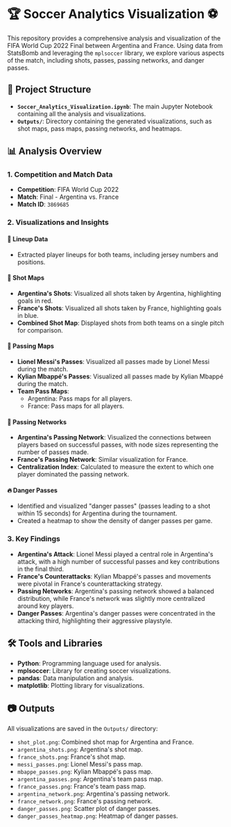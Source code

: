 # 🏆 Soccer Analytics Visualization ⚽

This repository provides a comprehensive analysis and visualization of the FIFA World Cup 2022 Final between Argentina and France. Using data from StatsBomb and leveraging the `mplsoccer` library, we explore various aspects of the match, including shots, passes, passing networks, and danger passes.

## 📂 Project Structure

- **`Soccer_Analytics_Visualization.ipynb`**: The main Jupyter Notebook containing all the analysis and visualizations.
- **`Outputs/`**: Directory containing the generated visualizations, such as shot maps, pass maps, passing networks, and heatmaps.

## 📊 Analysis Overview

### 1. Competition and Match Data
- **Competition**: FIFA World Cup 2022
- **Match**: Final - Argentina vs. France
- **Match ID**: `3869685`

### 2. Visualizations and Insights

#### 📝 Lineup Data
- Extracted player lineups for both teams, including jersey numbers and positions.

#### 🎯 Shot Maps
- **Argentina's Shots**: Visualized all shots taken by Argentina, highlighting goals in red.
- **France's Shots**: Visualized all shots taken by France, highlighting goals in blue.
- **Combined Shot Map**: Displayed shots from both teams on a single pitch for comparison.

#### 🛜 Passing Maps
- **Lionel Messi's Passes**: Visualized all passes made by Lionel Messi during the match.
- **Kylian Mbappé's Passes**: Visualized all passes made by Kylian Mbappé during the match.
- **Team Pass Maps**:
  - Argentina: Pass maps for all players.
  - France: Pass maps for all players.

#### 🔗 Passing Networks
- **Argentina's Passing Network**: Visualized the connections between players based on successful passes, with node sizes representing the number of passes made.
- **France's Passing Network**: Similar visualization for France.
- **Centralization Index**: Calculated to measure the extent to which one player dominated the passing network.

#### 🔥 Danger Passes
- Identified and visualized "danger passes" (passes leading to a shot within 15 seconds) for Argentina during the tournament.
- Created a heatmap to show the density of danger passes per game.

### 3. Key Findings
- **Argentina's Attack**: Lionel Messi played a central role in Argentina's attack, with a high number of successful passes and key contributions in the final third.
- **France's Counterattacks**: Kylian Mbappé's passes and movements were pivotal in France's counterattacking strategy.
- **Passing Networks**: Argentina's passing network showed a balanced distribution, while France's network was slightly more centralized around key players.
- **Danger Passes**: Argentina's danger passes were concentrated in the attacking third, highlighting their aggressive playstyle.

## 🛠️ Tools and Libraries
- **Python**: Programming language used for analysis.
- **mplsoccer**: Library for creating soccer visualizations.
- **pandas**: Data manipulation and analysis.
- **matplotlib**: Plotting library for visualizations.

## 📷 Outputs
All visualizations are saved in the `Outputs/` directory:
- `shot_plot.png`: Combined shot map for Argentina and France.
- `argentina_shots.png`: Argentina's shot map.
- `france_shots.png`: France's shot map.
- `messi_passes.png`: Lionel Messi's pass map.
- `mbappe_passes.png`: Kylian Mbappé's pass map.
- `argentina_passes.png`: Argentina's team pass map.
- `france_passes.png`: France's team pass map.
- `argentina_network.png`: Argentina's passing network.
- `france_network.png`: France's passing network.
- `danger_passes.png`: Scatter plot of danger passes.
- `danger_passes_heatmap.png`: Heatmap of danger passes.

